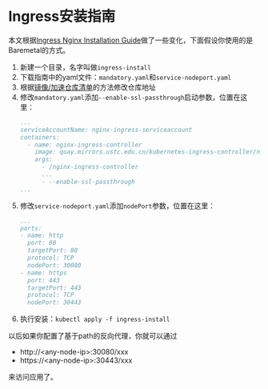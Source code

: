 # Ingress安装指南

本文根据[Ingress Nginx Installation Guide][ingress-nginx-deploy]做了一些变化，下面假设你使用的是Baremetal的方式。

1. 新建一个目录，名字叫做`ingress-install`
1. 下载指南中的yaml文件：`mandatory.yaml`和`service-nodeport.yaml`
1. 根据[镜像/加速仓库清单][mirrors.md]的方法修改仓库地址
1. 修改`mandatory.yaml`添加`--enable-ssl-passthrough`启动参数，位置在这里：
   ```yaml
   ...
   serviceAccountName: nginx-ingress-serviceaccount
   containers:
     - name: nginx-ingress-controller
       image: quay.mirrors.ustc.edu.cn/kubernetes-ingress-controller/nginx-ingress-controller:0.15.0
       args:
         - /nginx-ingress-controller
         ...
         - --enable-ssl-passthrough
   ...
   ```
1. 修改`service-nodeport.yaml`添加`nodePort`参数，位置在这里：
   ```yaml
   ...
   ports:
   - name: http
     port: 80
     targetPort: 80
     protocol: TCP
     nodePort: 30080
   - name: https
     port: 443
     targetPort: 443
     protocol: TCP
     nodePort: 30443
   ```
1. 执行安装：`kubectl apply -f ingress-install`

以后如果你配置了基于path的反向代理，你就可以通过

* http://\<any-node-ip\>:30080/xxx
* https://\<any-node-ip\>:30443/xxx

来访问应用了。

[ingress-nginx-deploy]: https://kubernetes.github.io/ingress-nginx/deploy/
[mirrors.md]: ../../installation-guide/mirrors.md
